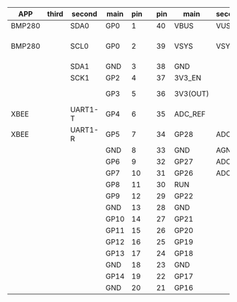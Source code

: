 | APP | third | second | main |  pin 	|   	| pin  	| main  | second | third| APP |
|---	|---	|---	|---  	|---	|---	|---	|---    |---    |---    |---    |
| BMP280  	|   	|  SDA0 	| GP0  	| 1  	|   	| 40  | VBUS  	|VUSB|5V    	|    	|
|  BMP280 	|   	| SCL0| GP0  	| 2  	|   	| 39  | VSYS  	|VSYS|VIN (2-5V)|    	|
|   	|   	|SDA1| GND 	| 3  	|   	| 38  | GND    	|    	|    	|    	|
|   	|   	|SCK1	| GP2  	| 4  	|   	| 37  | 3V3_EN  |    	|    	|    	|
|   	|   	|   	| GP3  	| 5  	|   	| 36  | 3V3(OUT)|    	|3v3 Przetw|    	|
| XBEE 	|   	|UART1-T| GP4 	| 6 	|   	| 35  | ADC_REF |    	|    	|    	|
| XBEE 	|   	|UART1-R| GP5  	| 7 	|   	| 34  | GP28  	|  ADC2 |    |BATT|
|   	|   	|   	| GND  	| 8     |   	| 33  | GND  	| AGND  |    |    |
|   	|   	|   	| GP6 	| 9 	|   	| 32  | GP27   	| ADC1  |    |SERVO|
|   	|   	|   	| GP7  	| 10 	|   	| 31  | GP26  	| ADC0	|    	|SERVO|
|   	|   	|   	| GP8  	| 11	|   	| 30  | RUN  	|    	|    	|    	|
|   	|   	|   	| GP9 	| 12	|   	| 29  | GP22   	|    	|    	|    	|
|   	|   	|   	| GND  	| 13 	|   	| 28  | GND  	|    	|    	|    	|
|   	|   	|   	| GP10  | 14 	|   	| 27  | GP21  	|    	|    	|    	|
|   	|   	|   	| GP11 	| 15	|   	| 26  | GP20   	|    	|    	|    	|
|   	|   	|   	| GP12  | 16	|   	| 25  | GP19  	|    	|    	|    	|
|   	|   	|   	| GP13  | 17	|   	| 24  | GP18  	|    	|    	|    	|
|   	|   	|   	| GND 	| 18	|   	| 23  | GND   	|    	|    	|    	|
|   	|   	|   	| GP14  | 19 	|   	| 22  | GP17  	|    	|    	|    	|
|   	|   	|   	| GND  	| 20 	|   	| 21  | GP16  	|    	|    	|    	|

